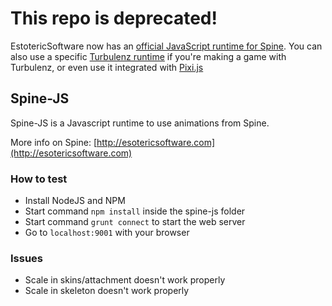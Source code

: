 # This repo is deprecated!
EstotericSoftware now has an [official JavaScript runtime for Spine](https://github.com/EsotericSoftware/spine-runtimes/tree/master/spine-js).
You can also use a specific [Turbulenz runtime](https://github.com/EsotericSoftware/spine-runtimes/tree/master/spine-turbulenz) if you're making a game with Turbulenz, or even use it integrated with [Pixi.js](https://github.com/GoodBoyDigital/pixi.js/blob/master/src/pixi/extras/Spine.js)


## Spine-JS

Spine-JS is a Javascript runtime to use animations from Spine.

More info on Spine: [http://esotericsoftware.com](http://esotericsoftware.com)

### How to test

- Install NodeJS and NPM
- Start command `npm install` inside the spine-js folder
- Start command `grunt connect` to start the web server
- Go to `localhost:9001` with your browser

### Issues

- Scale in skins/attachment doesn't work properly
- Scale in skeleton doesn't work properly
